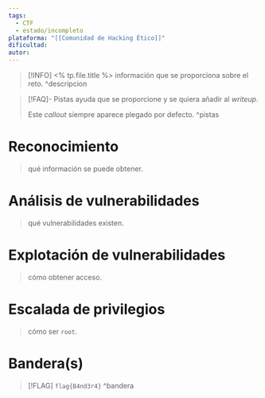 ```yaml
---
tags:
  - CTF
  - estado/incompleto
plataforma: "[[Comunidad de Hacking Ético]]"
dificultad: 
autor:
---
```

> [!INFO] <% tp.file.title %>
>  información que se proporciona sobre el reto.
^descripcion

> [!FAQ]- Pistas
> ayuda que se proporcione y se quiera añadir al *writeup*.
> 
> Este *callout* siempre aparece plegado por defecto.
^pistas

# Reconocimiento

> qué información se puede obtener.

# Análisis de vulnerabilidades

> qué vulnerabilidades existen.

# Explotación de vulnerabilidades

> cómo obtener acceso.

# Escalada de privilegios

> cómo ser `root`.

# Bandera(s)

> [!FLAG] `flag{B4nd3r4}`
^bandera

